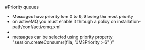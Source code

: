 #Priority queues
- Messages have priority fom 0 to 9, 9 being the most priority
- on activeMQ you must enable it through a policy on installation-path/conf/activemq.xml
- <policyEntry queue=">" prioritizedMessages="true"/>
- messages can be selected using priority property "session.createConsumer(fila, "JMSPriority > 6" )"
